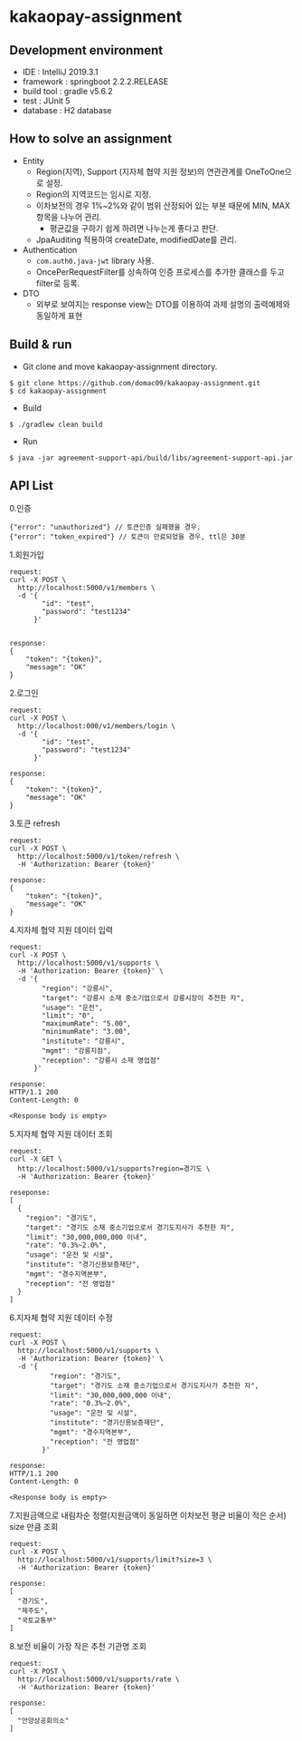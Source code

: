 # kakaopay-assignment
## Development environment
- IDE : IntelliJ 2019.3.1
- framework : springboot 2.2.2.RELEASE 
- build tool : gradle v5.6.2
- test : JUnit 5
- database : H2 database

## How to solve an assignment
- Entity
	- Region(지역), Support (지자체 협약 지원 정보)의 연관관계를 OneToOne으로 설정.
	- Region의 지역코드는 임시로 지정.
	- 이차보전의 경우 1%~2%와 같이 범위 산정되어 있는 부분 때문에 MIN, MAX 항목을 나누어 관리.
		- 평균값을 구하기 쉽게 하려면 나누는게 좋다고 판단.
	- JpaAuditing 적용하여 createDate, modifiedDate를 관리.
- Authentication
	- `com.auth0.java-jwt` library 사용.
	- OncePerRequestFilter를 상속하여 인증 프로세스를 추가한 클래스를 두고 filter로 등록.
- DTO
	- 외부로 보여지는 response view는 DTO를 이용하여 과제 설명의 출력예제와 동일하게 표현

## Build & run
- Git clone and move kakaopay-assignment directory.
```
$ git clone https://github.com/domac09/kakaopay-assignment.git
$ cd kakaopay-assignment
```

- Build

`$ ./gradlew clean build`

- Run 

`$ java -jar agreement-support-api/build/libs/agreement-support-api.jar`

## API List
0.인증

```
{"error": "unauthorized"} // 토큰인증 실패했을 경우.
{"error": "token_expired"} // 토큰이 만료되었을 경우, ttl은 30분
```

1.회원가입

```
request:
curl -X POST \
  http://localhost:5000/v1/members \
  -d '{
        "id": "test",
        "password": "test1234"
      }'


response:
{
    "token": "{token}",
    "message": "OK"
}
```

2.로그인

```
request:
curl -X POST \
  http://localhost:000/v1/members/login \
  -d '{
        "id": "test",
        "password": "test1234"
      }'

response: 
{
    "token": "{token}",
    "message": "OK"
}
```

3.토큰 refresh

```
request:
curl -X POST \
  http://localhost:5000/v1/token/refresh \
  -H 'Authorization: Bearer {token}'

response:
{
    "token": "{token}",
    "message": "OK"
}
```

4.지자체 협약 지원 데이터 입력

```
request:
curl -X POST \
  http://localhost:5000/v1/supports \
  -H 'Authorization: Bearer {token}' \
  -d '{
        "region": "강릉시",
        "target": "강릉시 소재 중소기업으로서 강릉시장이 추천한 자",
        "usage": "운전",
        "limit": "0",
        "maximumRate": "5.00",
        "minimumRate": "3.00",
        "institute": "강릉시",
        "mgmt": "강릉지점",
        "reception": "강릉시 소재 영업점"
      }'

response:
HTTP/1.1 200 
Content-Length: 0

<Response body is empty>
```

5.지자체 협약 지원 데이터 조회

```
request:
curl -X GET \
  http://localhost:5000/v1/supports?region=경기도 \
  -H 'Authorization: Bearer {token}'

reseponse:
[
  {
    "region": "경기도",
    "target": "경기도 소재 중소기업으로서 경기도지사가 추천한 자",
    "limit": "30,000,000,000 이내",
    "rate": "0.3%~2.0%",
    "usage": "운전 및 시설",
    "institute": "경기신용보증재단",
    "mgmt": "경수지역본부",
    "reception": "전 영업점"
  }
]
```

6.지자체 협약 지원 데이터 수정

```
request:
curl -X POST \
  http://localhost:5000/v1/supports \
  -H 'Authorization: Bearer {token}' \
  -d '{
          "region": "경기도",
          "target": "경기도 소재 중소기업으로서 경기도지사가 추천한 자",
          "limit": "30,000,000,000 이내",
          "rate": "0.3%~2.0%",
          "usage": "운전 및 시설",
          "institute": "경기신용보증재단",
          "mgmt": "경수지역본부",
          "reception": "전 영업점"
        }'

response:
HTTP/1.1 200 
Content-Length: 0

<Response body is empty>
```

7.지원금액으로 내림차순 정렬(지원금액이 동일하면 이차보전 평균 비율이 적은 순서) size 만큼 조회 

```
request:
curl -X POST \
  http://localhost:5000/v1/supports/limit?size=3 \
  -H 'Authorization: Bearer {token}'

response:
[
  "경기도",
  "제주도",
  "국토교통부"
]
```

8.보전 비율이 가장 작은 추천 기관명 조회 

```
request:
curl -X POST \
  http://localhost:5000/v1/supports/rate \
  -H 'Authorization: Bearer {token}' 

response:
[
  "안양상공회의소"
]
```